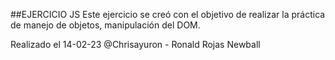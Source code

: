 ##EJERCICIO JS
Este ejercicio se creó con el objetivo de realizar la práctica de manejo de objetos, manipulación del DOM.

Realizado el 14-02-23
@Chrisayuron - Ronald Rojas Newball